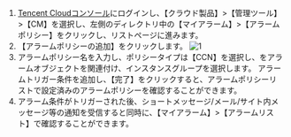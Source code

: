1. [Tencent Cloudコンソール](https://console.cloud.tencent.com/)にログインし、【クラウド製品】>【管理ツール】>【CM】を選択し、左側のディレクトリ中の【マイアラーム】>【アラームポリシー】をクリックし、リストページに進みます。
2. 【アラームポリシーの追加】をクリックします。
 ![1](https://main.qcloudimg.com/raw/945bd1d89fedc6f08c20ecc43afcafdf.png)
3. アラームポリシー名を入力し、ポリシータイプは【CCN】を選択し、をアラームオブジェクトを関連付け、インスタンスグループを選択します。
 アラームトリガー条件を追加し、【完了】をクリックすると、アラームポリシーリストで設定済みのアラームポリシーを確認することができます。
4. アラーム条件がトリガーされた後、ショートメッセージ/メール/サイト内メッセージ等の通知を受信すると同時に、【マイアラーム】>【アラームリスト】で確認することができます。

